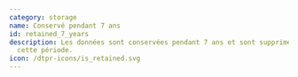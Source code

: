 ```yaml
---
category: storage
name: Conservé pendant 7 ans
id: retained_7_years
description: Les données sont conservées pendant 7 ans et sont supprimées aprés
  cette période.
icon: /dtpr-icons/is_retained.svg
---
```

